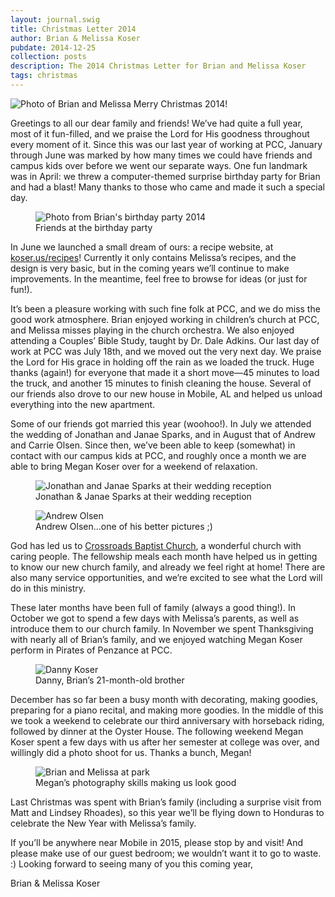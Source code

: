 ```yaml
---
layout: journal.swig
title: Christmas Letter 2014
author: Brian & Melissa Koser
pubdate: 2014-12-25
collection: posts
description: The 2014 Christmas Letter for Brian and Melissa Koser
tags: christmas
---
```


<img src="/img/journal/christmas-2014.jpg" alt="Photo of Brian and Melissa" />
<span class="title">Merry Christmas 2014!</span>

Greetings to all our dear family and friends! We’ve had quite a full year, most of it fun-filled, and we praise the Lord for His goodness throughout every moment of it. Since this was our last year of working at PCC, January through June was marked by how many times we could have friends and campus kids over before we went our separate ways. One fun landmark was in April: we threw a computer-themed surprise birthday party for Brian and had a blast! Many thanks to those who came and made it such a special day.

<figure>
    <img src="/img/journal/2014-04-12-brians-birthday.jpg" alt="Photo from Brian's birthday party 2014" />
    <figcaption>Friends at the birthday party</figcaption>
</figure>

In June we launched a small dream of ours: a recipe website, at [koser.us/recipes](http://koser.us/recipes)! Currently it only contains Melissa’s recipes, and the design is very basic, but in the coming years we’ll continue to make improvements. In the meantime, feel free to browse for ideas (or just for fun!).

It’s been a pleasure working with such fine folk at PCC, and we do miss the good work atmosphere. Brian enjoyed working in children’s church at PCC, and Melissa misses playing in the church orchestra. We also enjoyed attending a Couples’ Bible Study, taught by Dr. Dale Adkins. Our last day of work at PCC was July 18th, and we moved out the very next day. We praise the Lord for His grace in holding off the rain as we loaded the truck. Huge thanks (again!) for everyone that made it a short move—45 minutes to load the truck, and another 15 minutes to finish cleaning the house. Several of our friends also drove to our new house in Mobile, AL and helped us unload everything into the new apartment.

Some of our friends got married this year (woohoo!). In July we attended the wedding of Jonathan and Janae Sparks, and in August that of Andrew and Carrie Olsen. Since then, we’ve been able to keep (somewhat) in contact with our campus kids at PCC, and roughly once a month we are able to bring Megan Koser over for a weekend of relaxation.

<figure>
    <img src="/img/journal/2014-07-05-sparks-wedding.jpg" alt="Jonathan and Janae Sparks at their wedding reception" />
    <figcaption>Jonathan & Janae Sparks at their wedding reception</figcaption>
</figure>

<figure>
    <img src="/img/journal/2014-08-13-andrew-olsen-wedding.jpg" alt="Andrew Olsen" />
    <figcaption>Andrew Olsen…one of his better pictures ;)</figcaption>
</figure>

God has led us to [Crossroads Baptist Church](http://www.crossroadsbaptistmobile.com), a wonderful church with caring people. The fellowship meals each month have helped us in getting to know our new church family, and already we feel right at home! There are also many service opportunities, and we’re excited to see what the Lord will do in this ministry.

These later months have been full of family (always a good thing!). In October we got to spend a few days with Melissa’s parents, as well as introduce them to our church family. In November we spent Thanksgiving with nearly all of Brian’s family, and we enjoyed watching Megan Koser perform in Pirates of Penzance at PCC.

<figure>
    <img src="/img/journal/2014-11-29-pcc-with-danny.jpg" alt="Danny Koser" />
    <figcaption>Danny, Brian’s 21-month-old brother</figcaption>
</figure>

December has so far been a busy month with decorating, making goodies, preparing for a piano recital, and making more goodies. In the middle of this we took a weekend to celebrate our third anniversary with horseback riding, followed by dinner at the Oyster House. The following weekend Megan Koser spent a few days with us after her semester at college was over, and willingly did a photo shoot for us. Thanks a bunch, Megan!

<figure>
    <img src="/img/journal/2014-12-13-christmas-photos-at-park.jpg" alt="Brian and Melissa at park" />
    <figcaption>Megan’s photography skills making us look good</figcaption>
</figure>

Last Christmas was spent with Brian’s family (including a surprise visit from Matt and Lindsey Rhoades), so this year we’ll be flying down to Honduras to celebrate the New Year with Melissa’s family.

If you’ll be anywhere near Mobile in 2015, please stop by and visit! And please make use of our guest bedroom; we wouldn’t want it to go to waste. :) Looking forward to seeing many of you this coming year,

<p class='signature'>Brian & Melissa Koser</p>